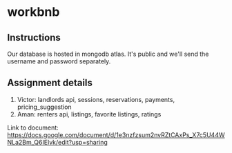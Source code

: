 # workbnb

## Instructions
Our database is hosted in mongodb atlas. It's public and we'll send the username and password separately.
## Assignment details

1. Victor: landlords api, sessions, reservations, payments, pricing_suggestion
2. Aman: renters api, listings, favorite listings, ratings

Link to document:   https://docs.google.com/document/d/1e3nzfzsum2nvRZtCAxPs_X7c5U44WNLa2Bm_Q6IElvk/edit?usp=sharing
